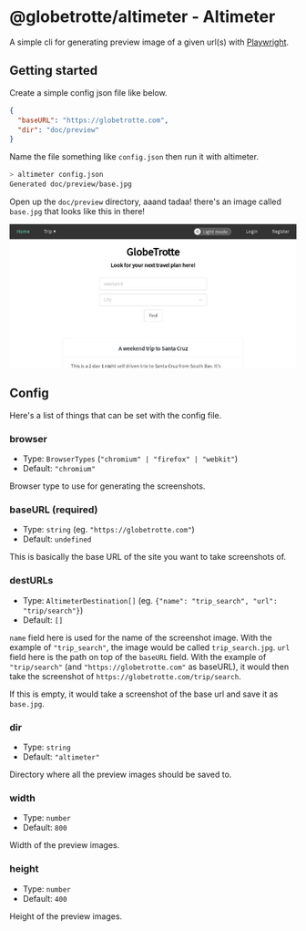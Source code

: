 # @globetrotte/altimeter - Altimeter

A simple cli for generating preview image of a given url(s) with [Playwright](https://playwright.dev/).

## Getting started

Create a simple config json file like below.

```json
{
  "baseURL": "https://globetrotte.com",
  "dir": "doc/preview"
}
```

Name the file something like `config.json` then run it with altimeter.

```sh
> altimeter config.json
Generated doc/preview/base.jpg
```

Open up the `doc/preview` directory, aaand tadaa! there's an image called `base.jpg` that looks like this in there!

![Screenshot of GlobeTrotte Homepage](https://raw.githubusercontent.com/binhonglee/GlobeTrotte/main/src/altimeter/doc/preview/base.jpg)

## Config

Here's a list of things that can be set with the config file.

### **browser**
- Type: `BrowserTypes` (`"chromium" | "firefox" | "webkit"`)
- Default: `"chromium"`

Browser type to use for generating the screenshots.

### **baseURL** (required)
- Type: `string` (eg. `"https://globetrotte.com"`)
- Default: `undefined`

This is basically the base URL of the site you want to take screenshots of. 

### **destURLs**
- Type: `AltimeterDestination[]` (eg. `{"name": "trip_search", "url": "trip/search"}`)
- Default: `[]`

`name` field here is used for the name of the screenshot image. With the example of `"trip_search"`, the image would be called `trip_search.jpg`. `url` field here is the path on top of the `baseURL` field. With the example of `"trip/search"` (and `"https://globetrotte.com"` as baseURL), it would then take the screenshot of `https://globetrotte.com/trip/search`.

If this is empty, it would take a screenshot of the base url and save it as `base.jpg`.

### **dir**
- Type: `string`
- Default: `"altimeter"`

Directory where all the preview images should be saved to.

### **width**
- Type: `number`
- Default: `800`

Width of the preview images.

### **height**
- Type: `number`
- Default: `400`

Height of the preview images.
